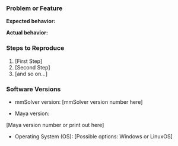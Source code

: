 ### Problem or Feature
<!-- Describe the problem or suggestion here. Be specific about your problem. -->

**Expected behavior:**
<!-- What do you expect to happen? -->

**Actual behavior:**
<!-- What has actually happened? -->

### Steps to Reproduce

1. [First Step]
2. [Second Step]
3. [and so on...]

### Software Versions
<!-- What software and hardware versions are you running? -->

- mmSolver version: [mmSolver version number here]

- Maya version:
<!-- What Maya version are you using?
Use the menu "Help > About Maya", or run the following Python commands in the Maya Script Editor.

print('Operating System:', maya.cmds.about(operatingSystemVersion=True))
print('Cut ID:', maya.cmds.about(cutIdentifier=True))
print('Maya Version:', maya.cmds.about(installedVersion=True))
print('Maya API:', maya.cmds.about(apiVersion=True))
print('Qt Version:', maya.cmds.about(qtVersion=True))
print('Compositing Manager:', maya.cmds.about(compositingManager=True))
print('Window Manager:', maya.cmds.about(windowManager=True))
print('GPU:', ''.join(maya.cmds.ogs(deviceInformation=True)))
-->

[Maya version number or print out here]

- Operating System (OS): [Possible options: Windows or LinuxOS]
